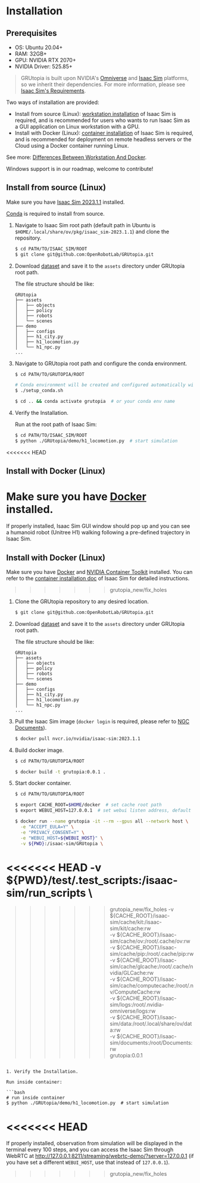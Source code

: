 # Installation

## Prerequisites

- OS: Ubuntu 20.04+
- RAM: 32GB+
- GPU: NVIDIA RTX 2070+
- NVIDIA Driver: 525.85+

> GRUtopia is built upon NVIDIA's [Omniverse](https://www.nvidia.com/en-us/omniverse/) and [Isaac Sim](https://developer.nvidia.com/isaac-sim) platforms, so we inherit their dependencies. For more information, please see [Isaac Sim's Requirements](https://docs.omniverse.nvidia.com/isaacsim/latest/installation/requirements.html).

Two ways of installation are provided:

- Install from source (Linux): [workstation installation](https://docs.omniverse.nvidia.com/isaacsim/latest/installation/install_workstation.html) of Isaac Sim is required, and is recommended for users who wants to run Isaac Sim as a GUI application on Linux workstation with a GPU.
- Install with Docker (Linux): [container installation](https://docs.omniverse.nvidia.com/isaacsim/latest/installation/install_container.html) of Isaac Sim is required, and is recommended for deployment on remote headless servers or the Cloud using a Docker container running Linux.

See more: [Differences Between Workstation And Docker](https://docs.omniverse.nvidia.com/isaacsim/latest/installation/install_faq.html#isaac-sim-setup-differences).

Windows support is in our roadmap, welcome to contribute!

## Install from source (Linux)

Make sure you have [Isaac Sim 2023.1.1](https://docs.omniverse.nvidia.com/isaacsim/latest/installation/install_workstation.html) installed.

[Conda](https://conda.io/projects/conda/en/latest/user-guide/install/index.html) is required to install from source.

1. Navigate to Isaac Sim root path (default path in Ubuntu is `$HOME/.local/share/ov/pkg/isaac_sim-2023.1.1`) and clone the repository.

   ```bash
   $ cd PATH/TO/ISAAC_SIM/ROOT
   $ git clone git@github.com:OpenRobotLab/GRUtopia.git
   ```

1. Download [dataset](https://openxlab.org.cn/datasets/OpenRobotLab/GRScenes/cli/main) and save it to the `assets` directory under GRUtopia root path.

   The file structure should be like:

   ```
   GRUtopia
   ├── assets
   │   ├── objects
   │   ├── policy
   │   ├── robots
   │   └── scenes
   ├── demo
   │   ├── configs
   │   ├── h1_city.py
   │   ├── h1_locomotion.py
   │   └── h1_npc.py
   ...
   ```

1. Navigate to GRUtopia root path and configure the conda environment.

   ```bash
   $ cd PATH/TO/GRUTOPIA/ROOT

   # Conda environment will be created and configured automatically with prompt.
   $ ./setup_conda.sh

   $ cd .. && conda activate grutopia  # or your conda env name
   ```

1. Verify the Installation.

   Run at the root path of Isaac Sim:

   ```bash
   $ cd PATH/TO/ISAAC_SIM/ROOT
   $ python ./GRUtopia/demo/h1_locomotion.py  # start simulation
   ```

<<<<<<< HEAD
## Install with Docker (Linux)

Make sure you have [Docker](https://docs.docker.com/get-docker/) installed.
=======
   If properly installed, Isaac Sim GUI window should pop up and you can see a humanoid robot (Unitree H1) walking following a pre-defined trajectory in Isaac Sim.

## Install with Docker (Linux)

Make sure you have [Docker](https://docs.docker.com/get-docker/) and [NVIDIA Container Toolkit](https://github.com/NVIDIA/nvidia-container-toolkit) installed. You can refer to the [container installation doc](https://docs.omniverse.nvidia.com/isaacsim/latest/installation/install_container.html) of Isaac Sim for detailed instructions.
>>>>>>> grutopia_new/fix_holes

1. Clone the GRUtopia repository to any desired location.

   ```bash
   $ git clone git@github.com:OpenRobotLab/GRUtopia.git
   ```

1. Download [dataset](https://openxlab.org.cn/datasets/OpenRobotLab/GRScenes/cli/main) and save it to the `assets` directory under GRUtopia root path.

   The file structure should be like:

   ```
   GRUtopia
   ├── assets
   │   ├── objects
   │   ├── policy
   │   ├── robots
   │   └── scenes
   ├── demo
   │   ├── configs
   │   ├── h1_city.py
   │   ├── h1_locomotion.py
   │   └── h1_npc.py
   ...
   ```

1. Pull the Isaac Sim image (`docker login` is required, please refer to [NGC Documents](https://catalog.ngc.nvidia.com/orgs/nvidia/containers/isaac-sim)).

   ```bash
   $ docker pull nvcr.io/nvidia/isaac-sim:2023.1.1
   ```
1. Build docker image.

   ```bash
   $ cd PATH/TO/GRUTOPIA/ROOT

   $ docker build -t grutopia:0.0.1 .
   ```

1. Start docker container.

   ```bash
   $ cd PATH/TO/GRUTOPIA/ROOT

   $ export CACHE_ROOT=$HOME/docker  # set cache root path
   $ export WEBUI_HOST=127.0.0.1  # set webui listen address, default to 127.0.0.1

   $ docker run --name grutopia -it --rm --gpus all --network host \
     -e "ACCEPT_EULA=Y" \
     -e "PRIVACY_CONSENT=Y" \
     -e "WEBUI_HOST=${WEBUI_HOST}" \
     -v ${PWD}:/isaac-sim/GRUtopia \
<<<<<<< HEAD
     -v ${PWD}/test/.test_scripts:/isaac-sim/run_scripts \
=======
>>>>>>> grutopia_new/fix_holes
     -v ${CACHE_ROOT}/isaac-sim/cache/kit:/isaac-sim/kit/cache:rw \
     -v ${CACHE_ROOT}/isaac-sim/cache/ov:/root/.cache/ov:rw \
     -v ${CACHE_ROOT}/isaac-sim/cache/pip:/root/.cache/pip:rw \
     -v ${CACHE_ROOT}/isaac-sim/cache/glcache:/root/.cache/nvidia/GLCache:rw \
     -v ${CACHE_ROOT}/isaac-sim/cache/computecache:/root/.nv/ComputeCache:rw \
     -v ${CACHE_ROOT}/isaac-sim/logs:/root/.nvidia-omniverse/logs:rw \
     -v ${CACHE_ROOT}/isaac-sim/data:/root/.local/share/ov/data:rw \
     -v ${CACHE_ROOT}/isaac-sim/documents:/root/Documents:rw \
     grutopia:0.0.1
   ```

1. Verify the Installation.

   Run inside container:

   ```bash
   # run inside container
   $ python ./GRUtopia/demo/h1_locomotion.py  # start simulation
   ```
<<<<<<< HEAD
=======

   If properly installed, observation from simulation will be displayed in the terminal every 100 steps, and you can access the Isaac Sim through WebRTC at <http://127.0.0.1:8211/streaming/webrtc-demo/?server=127.0.0.1> (if you have set a different `WEBUI_HOST`, use that instead of `127.0.0.1`).
>>>>>>> grutopia_new/fix_holes
